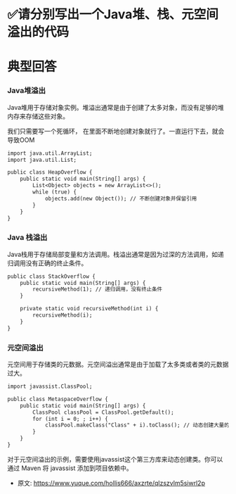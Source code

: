 # ✅请分别写出一个Java堆、栈、元空间溢出的代码
<!--page header-->

<a name="lUhXM"></a>
# 典型回答
<a name="D6pbY"></a>
### Java堆溢出

Java堆用于存储对象实例。堆溢出通常是由于创建了太多对象，而没有足够的堆内存来存储这些对象。

我们只需要写一个死循环， 在里面不断地创建对象就行了。一直运行下去，就会导致OOM

```latex
import java.util.ArrayList;
import java.util.List;

public class HeapOverflow {
    public static void main(String[] args) {
        List<Object> objects = new ArrayList<>();
        while (true) {
            objects.add(new Object()); // 不断创建对象并保留引用
        }
    }
}

```

<a name="a4Ysy"></a>
### Java 栈溢出

Java栈用于存储局部变量和方法调用。栈溢出通常是因为过深的方法调用，如递归调用没有正确的终止条件。

```latex
public class StackOverflow {
    public static void main(String[] args) {
        recursiveMethod(1); // 递归调用，没有终止条件
    }

    private static void recursiveMethod(int i) {
        recursiveMethod(i);
    }
}

```

<a name="DHE1z"></a>
### 元空间溢出

元空间用于存储类的元数据。元空间溢出通常是由于加载了太多类或者类的元数据过大。

```latex
import javassist.ClassPool;

public class MetaspaceOverflow {
    public static void main(String[] args) {
        ClassPool classPool = ClassPool.getDefault();
        for (int i = 0; ; i++) {
            classPool.makeClass("Class" + i).toClass(); // 动态创建大量的类
        }
    }
}

```

对于元空间溢出的示例，需要使用javassist这个第三方库来动态创建类。你可以通过 Maven 将 javassist 添加到项目依赖中。


<!--page footer-->
- 原文: <https://www.yuque.com/hollis666/axzrte/qlzszvlm5siwrl2p>